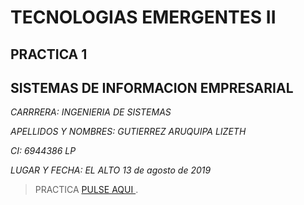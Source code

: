 ﻿# TECNOLOGIAS EMERGENTES II
##  PRACTICA 1
## SISTEMAS DE INFORMACION EMPRESARIAL
*CARRRERA: INGENIERIA DE SISTEMAS*

*APELLIDOS Y NOMBRES: GUTIERREZ ARUQUIPA LIZETH*

*CI: 6944386 LP*

*LUGAR Y FECHA: EL ALTO 13 de agosto de 2019*



> PRACTICA  [PULSE AQUI ](https://lizinfosis.blogspot.com/2019/08/v-behaviorurldefaultvmlo.html).